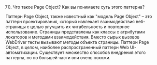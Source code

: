 70. Что такое Page Object? Как вы понимаете суть этого паттерна?

Паттерн Page Object, также известный как "модель Page Object" – это паттерн проектирования, который извлекает
взаимодействия веб-страницы с целью улучшить их читабельность и повторное использование. Страницы представлены как
классы с атрибутами локаторов и методами взаимодействия. Вместо сырых вызовов WebDriver тесты вызывают методы объекта
страницы. Паттерн Page Object, в целом, наиболее распространенный паттерн Web UI-автоматизации. Существует множество
способов внедрения этого паттерна, но по большей части они очень похожи.